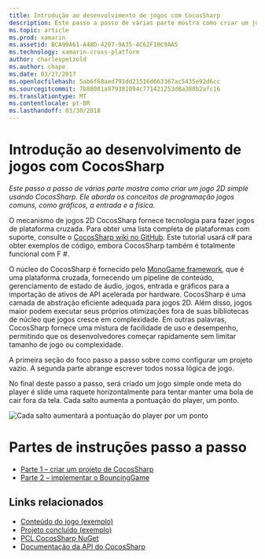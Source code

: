 ```yaml
---
title: Introdução ao desenvolvimento de jogos com CocosSharp
description: Este passo a passo de várias parte mostra como criar um jogo 2D simple usando CocosSharp. Ele aborda os conceitos de programação jogos comuns, como gráficos, a entrada e a física.
ms.topic: article
ms.prod: xamarin
ms.assetid: BCA99A61-A48D-4207-9A35-4C62F10C9AA5
ms.technology: xamarin-cross-platform
author: charlespetzold
ms.author: chape
ms.date: 03/27/2017
ms.openlocfilehash: 5ab6f68aed791dd21516d663367ac5435e92d6cc
ms.sourcegitcommit: 7b88081a979381094c771421253d8a388b2afc16
ms.translationtype: MT
ms.contentlocale: pt-BR
ms.lasthandoff: 03/30/2018
---
```

# <a name="introduction-to-game-development-with-cocossharp"></a>Introdução ao desenvolvimento de jogos com CocosSharp

_Este passo a passo de várias parte mostra como criar um jogo 2D simple usando CocosSharp. Ele aborda os conceitos de programação jogos comuns, como gráficos, a entrada e a física._

O mecanismo de jogos 2D CocosSharp fornece tecnologia para fazer jogos de plataforma cruzada. Para obter uma lista completa de plataformas com suporte, consulte o [CocosSharp wiki no GitHub](https://github.com/mono/CocosSharp/wiki). Este tutorial usará c# para obter exemplos de código, embora CocosSharp também é totalmente funcional com F #.

O núcleo do CocosSharp é fornecido pelo [MonoGame framework](http://www.monogame.net/), que é uma plataforma cruzada, fornecendo um pipeline de conteúdo, gerenciamento de estado de áudio, jogos, entrada e gráficos para a importação de ativos de API acelerada por hardware. CocosSharp é uma camada de abstração eficiente adequada para jogos 2D. Além disso, jogos maior podem executar seus próprios otimizações fora de suas bibliotecas de núcleo que jogos cresce em complexidade. Em outras palavras, CocosSharp fornece uma mistura de facilidade de uso e desempenho, permitindo que os desenvolvedores começar rapidamente sem limitar tamanho de jogo ou complexidade.

A primeira seção do foco passo a passo sobre como configurar um projeto vazio.  A segunda parte abrange escrever todos nossa lógica de jogo. 

No final deste passo a passo, será criado um jogo simple onde meta do player é slide uma raquete horizontalmente para tentar manter uma bola de cair fora da tela. Cada salto aumenta a pontuação do player, um ponto.

![](images/image1.png "Cada salto aumentará a pontuação do player por um ponto")

# <a name="walkthrough-parts"></a>Partes de instruções passo a passo

* [Parte 1 – criar um projeto de CocosSharp](~/graphics-games/cocossharp/first-game/part1.md)
* [Parte 2 – implementar o BouncingGame](~/graphics-games/cocossharp/first-game/part2.md)

## <a name="related-links"></a>Links relacionados

- [Conteúdo do jogo (exemplo)](https://github.com/xamarin/mobile-samples/blob/master/BouncingGame/Resources/Content.zip?raw=true)
- [Projeto concluído (exemplo)](https://developer.xamarin.com/samples/mobile/BouncingGame/)
- [PCL CocosSharp NuGet](http://www.nuget.org/packages/CocosSharp.PCL.Shared/)
- [Documentação da API do CocosSharp](https://developer.xamarin.com/api/namespace/CocosSharp/)
